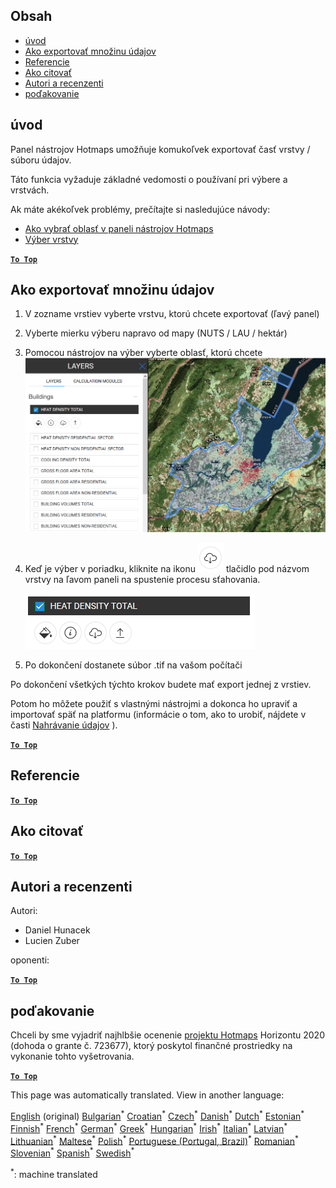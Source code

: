 <h2> Obsah </h2><ul><li> <a href="#Introduction">úvod</a> </li><li> <a href="#How-to-export-a-dataset">Ako exportovať množinu údajov</a> </li><li> <a href="#References">Referencie</a> </li><li> <a href="#How-to-cite">Ako citovať</a> </li><li> <a href="#Authors-and-reviewers">Autori a recenzenti</a> </li><li> <a href="#Acknowledgement">poďakovanie</a> </li></ul><h2> úvod </h2><p> Panel nástrojov Hotmaps umožňuje komukoľvek exportovať časť vrstvy / súboru údajov. </p><p> Táto funkcia vyžaduje základné vedomosti o používaní pri výbere a vrstvách. </p><p> Ak máte akékoľvek problémy, prečítajte si nasledujúce návody: </p><ul><li> <a href="How-to-select-a-region-in-the-Hotmaps-toolbox">Ako vybrať oblasť v paneli nástrojov Hotmaps</a> </li><li> <a href="Layer-section">Výber vrstvy</a> </li></ul><p><ins> <code><strong><a href="#table-of-contents">To Top</a></strong></code> </ins> </p><h2> Ako exportovať množinu údajov </h2><ol><li><p> V zozname vrstiev vyberte vrstvu, ktorú chcete exportovať (ľavý panel) </p></li><li><p> Vyberte mierku výberu napravo od mapy (NUTS / LAU / hektár) </p></li><li><p> Pomocou nástrojov na výber vyberte oblasť, ktorú chcete <img alt="export_selection" src="images/export_selection.png"/></p></li><li><p> Keď je výber v poriadku, kliknite na ikonu <img alt="tlačidlo exportu" src="images/layer-export-btn.png"/> tlačidlo pod názvom vrstvy na ľavom paneli na spustenie procesu sťahovania. </p><p><img alt="možnosti vrstvy" src="images/layer-options.png"/></p></li><li><p> Po dokončení dostanete súbor .tif na vašom počítači </p></li></ol><p> Po dokončení všetkých týchto krokov budete mať export jednej z vrstiev. </p><p> Potom ho môžete použiť s vlastnými nástrojmi a dokonca ho upraviť a importovať späť na platformu (informácie o tom, ako to urobiť, nájdete v časti <a href="Data_upload">Nahrávanie údajov</a> ). </p><p><ins> <code><strong><a href="#table-of-contents">To Top</a></strong></code> </ins> </p><h2> Referencie </h2><p><ins> <code><strong><a href="#table-of-contents">To Top</a></strong></code> </ins> </p><h2> Ako citovať </h2><p><ins> <code><strong><a href="#table-of-contents">To Top</a></strong></code> </ins> </p><h2> Autori a recenzenti </h2><p> Autori: </p><ul><li> Daniel Hunacek </li><li> Lucien Zuber </li></ul><p> oponenti: </p><p><ins> <code><strong><a href="#table-of-contents">To Top</a></strong></code> </ins> </p><h2> poďakovanie </h2><p> Chceli by sme vyjadriť najhlbšie ocenenie <a href="https://www.hotmaps-project.eu">projektu Hotmaps</a> Horizontu 2020 (dohoda o grante č. 723677), ktorý poskytol finančné prostriedky na vykonanie tohto vyšetrovania. </p><p><ins> <code><strong><a href="#table-of-contents">To Top</a></strong></code> </ins> </p>

This page was automatically translated. View in another language:

[English](../en/Data-export-functionalities.md) (original) [Bulgarian](../bg/Data-export-functionalities.md)<sup>\*</sup> [Croatian](../hr/Data-export-functionalities.md)<sup>\*</sup> [Czech](../cs/Data-export-functionalities.md)<sup>\*</sup> [Danish](../da/Data-export-functionalities.md)<sup>\*</sup> [Dutch](../nl/Data-export-functionalities.md)<sup>\*</sup> [Estonian](../et/Data-export-functionalities.md)<sup>\*</sup> [Finnish](../fi/Data-export-functionalities.md)<sup>\*</sup> [French](../fr/Data-export-functionalities.md)<sup>\*</sup> [German](../de/Data-export-functionalities.md)<sup>\*</sup> [Greek](../el/Data-export-functionalities.md)<sup>\*</sup> [Hungarian](../hu/Data-export-functionalities.md)<sup>\*</sup> [Irish](../ga/Data-export-functionalities.md)<sup>\*</sup> [Italian](../it/Data-export-functionalities.md)<sup>\*</sup> [Latvian](../lv/Data-export-functionalities.md)<sup>\*</sup> [Lithuanian](../lt/Data-export-functionalities.md)<sup>\*</sup> [Maltese](../mt/Data-export-functionalities.md)<sup>\*</sup> [Polish](../pl/Data-export-functionalities.md)<sup>\*</sup> [Portuguese (Portugal, Brazil)](../pt/Data-export-functionalities.md)<sup>\*</sup> [Romanian](../ro/Data-export-functionalities.md)<sup>\*</sup>  [Slovenian](../sl/Data-export-functionalities.md)<sup>\*</sup> [Spanish](../es/Data-export-functionalities.md)<sup>\*</sup> [Swedish](../sv/Data-export-functionalities.md)<sup>\*</sup> 

<sup>\*</sup>: machine translated
